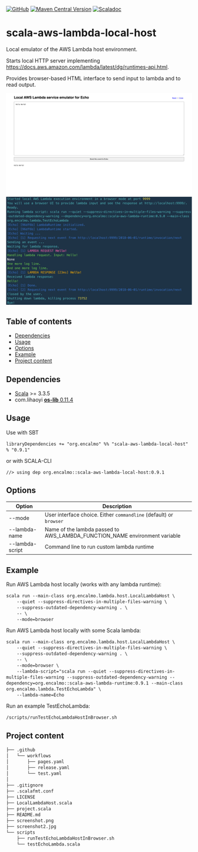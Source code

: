 <a href="https://github.com/encalmo/scala-aws-lambda-local-host">![GitHub](https://img.shields.io/badge/github-%23121011.svg?style=for-the-badge&logo=github&logoColor=white)</a> <a href="https://central.sonatype.com/artifact/org.encalmo/scala-aws-lambda-local-host_3" target="_blank">![Maven Central Version](https://img.shields.io/maven-central/v/org.encalmo/scala-aws-lambda-local-host_3?style=for-the-badge)</a> <a href="https://encalmo.github.io/scala-aws-lambda-local-host/scaladoc/org/encalmo/lambda/host.html" target="_blank"><img alt="Scaladoc" src="https://img.shields.io/badge/docs-scaladoc-red?style=for-the-badge"></a>

# scala-aws-lambda-local-host

Local emulator of the AWS Lambda host environment.

Starts local HTTP server implementing https://docs.aws.amazon.com/lambda/latest/dg/runtimes-api.html.

Provides browser-based HTML interface to send input to lambda and to read output.

![image](screenshot.png)
![image](screenshot2.jpg)

## Table of contents

- [Dependencies](#dependencies)
- [Usage](#usage)
- [Options](#options)
- [Example](#example)
- [Project content](#project-content)

## Dependencies

   - [Scala](https://www.scala-lang.org) >= 3.3.5
   - com.lihaoyi [**os-lib** 0.11.4](https://github.com/com-lihaoyi/os-lib)

## Usage

Use with SBT

    libraryDependencies += "org.encalmo" %% "scala-aws-lambda-local-host" % "0.9.1"

or with SCALA-CLI

    //> using dep org.encalmo::scala-aws-lambda-local-host:0.9.1

## Options

|Option|Description|
|---|---|
|--mode|User interface choice. Either `commandline` (default) or `browser`|
|--lambda-name|Name of the lambda passed to AWS_LAMBDA_FUNCTION_NAME environment variable|
|--lambda-script|Command line to run custom lambda runtime|

## Example

Run AWS Lambda host locally (works with any lambda runtime):

```
scala run --main-class org.encalmo.lambda.host.LocalLambdaHost \
    --quiet --suppress-directives-in-multiple-files-warning \
    --suppress-outdated-dependency-warning . \
    -- \
    --mode=browser
```

Run AWS Lambda host locally with some Scala lambda:

```
scala run --main-class org.encalmo.lambda.host.LocalLambdaHost \
    --quiet --suppress-directives-in-multiple-files-warning \
    --suppress-outdated-dependency-warning . \
    -- \
    --mode=browser \
    --lambda-script="scala run --quiet --suppress-directives-in-multiple-files-warning --suppress-outdated-dependency-warning --dependency=org.encalmo::scala-aws-lambda-runtime:0.9.1 --main-class org.encalmo.lambda.TestEchoLambda" \
    --lambda-name=Echo
```

Run an example TestEchoLambda:

```
/scripts/runTestEchoLambdaHostInBrowser.sh
```


## Project content

```
├── .github
│   └── workflows
│       ├── pages.yaml
│       ├── release.yaml
│       └── test.yaml
│
├── .gitignore
├── .scalafmt.conf
├── LICENSE
├── LocalLambdaHost.scala
├── project.scala
├── README.md
├── screenshot.png
├── screenshot2.jpg
└── scripts
    ├── runTestEchoLambdaHostInBrowser.sh
    └── testEchoLambda.scala
```

